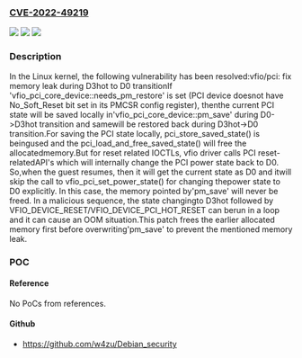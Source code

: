 ### [CVE-2022-49219](https://cve.mitre.org/cgi-bin/cvename.cgi?name=CVE-2022-49219)
![](https://img.shields.io/static/v1?label=Product&message=Linux&color=blue)
![](https://img.shields.io/static/v1?label=Version&message=51ef3a004b1eb6241e56b3aa8495769a092a4dc2%3C%20da426ad86027b849b877d4628b277ffbbd2f5325%20&color=brighgreen)
![](https://img.shields.io/static/v1?label=Vulnerability&message=n%2Fa&color=brighgreen)

### Description

In the Linux kernel, the following vulnerability has been resolved:vfio/pci: fix memory leak during D3hot to D0 transitionIf 'vfio_pci_core_device::needs_pm_restore' is set (PCI device doesnot have No_Soft_Reset bit set in its PMCSR config register), thenthe current PCI state will be saved locally in'vfio_pci_core_device::pm_save' during D0->D3hot transition and samewill be restored back during D3hot->D0 transition.For saving the PCI state locally, pci_store_saved_state() is beingused and the pci_load_and_free_saved_state() will free the allocatedmemory.But for reset related IOCTLs, vfio driver calls PCI reset-relatedAPI's which will internally change the PCI power state back to D0. So,when the guest resumes, then it will get the current state as D0 and itwill skip the call to vfio_pci_set_power_state() for changing thepower state to D0 explicitly. In this case, the memory pointed by'pm_save' will never be freed. In a malicious sequence, the state changingto D3hot followed by VFIO_DEVICE_RESET/VFIO_DEVICE_PCI_HOT_RESET can berun in a loop and it can cause an OOM situation.This patch frees the earlier allocated memory first before overwriting'pm_save' to prevent the mentioned memory leak.

### POC

#### Reference
No PoCs from references.

#### Github
- https://github.com/w4zu/Debian_security

